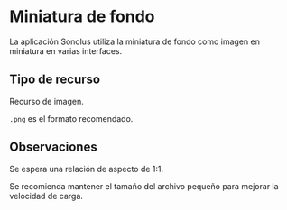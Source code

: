 # Miniatura de fondo

La aplicación Sonolus utiliza la miniatura de fondo como imagen en miniatura en varias interfaces.

## Tipo de recurso

Recurso de imagen.

`.png` es el formato recomendado.

## Observaciones

Se espera una relación de aspecto de 1:1.

Se recomienda mantener el tamaño del archivo pequeño para mejorar la velocidad de carga.
